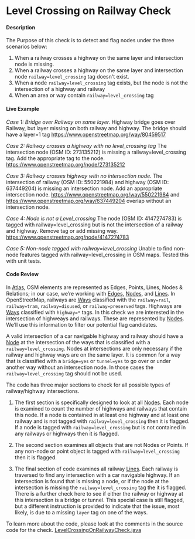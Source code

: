 # Level Crossing on Railway Check

#### Description

The Purpose of this check is to detect and flag nodes under the three scenarios below:

1. When a railway crosses a highway on the same layer and intersection node is missing.
2. When a railway crosses a highway on the same layer and intersection node `railway=level_crossing` tag doesn't exist.
3. When a node `railway=level_crossing` tag exists, but the node is not the intersection of a highway and railway
4. When an area or way contain `railway=level_crossing` tag

#### Live Example

*Case 1: Bridge over Railway on same layer.*
Highway bridge goes over Railway, but layer missing on both railway and highway. The bridge should have a layer=1 tag
https://www.openstreetmap.org/way/80459517

*Case 2: Railway crosses a highway with no level_crossing tag*
The intersection node (OSM ID: 273135212) is missing a railway=level_crossing tag. Add the appropriate tag to the node.
https://www.openstreetmap.org/node/273135212

*Case 3: Railway crosses highway with no intersection node.*
The intersection of railway (OSM ID: 550221984) and highway (OSM ID: 637449204) is missing an intersection node. Add an appropriate intersection node.
https://www.openstreetmap.org/way/550221984 and https://www.openstreetmap.org/way/637449204 overlap without an intersection node.

*Case 4: Node is not a Level_crossing*
The node (OSM ID: 4147274783) is tagged with railway=level_crossing but is not the intersection of a railway and highway. Remove tag or add missing way.
https://www.openstreetmap.org/node/4147274783

*Case 5: Non-node tagged with railway=level_crossing*
Unable to find non-node features tagged with railway=level_crossing in OSM maps. Tested this with unit tests.

#### Code Review

In [Atlas](https://github.com/osmlab/atlas), OSM elements are represented as Edges, Points, Lines,
Nodes & Relations; in our case, we’re working with
[Edges](https://github.com/osmlab/atlas/blob/dev/src/main/java/org/openstreetmap/atlas/geography/atlas/items/Edge.java),
[Nodes](https://github.com/osmlab/atlas/blob/dev/src/main/java/org/openstreetmap/atlas/geography/atlas/items/Node.java), and
[Lines](https://github.com/osmlab/atlas/blob/dev/src/main/java/org/openstreetmap/atlas/geography/atlas/items/Line.java).
In OpenStreetMap, railways are [Ways](https://wiki.openstreetmap.org/wiki/Way) classified with
the `railway=rail`, `railway=tram`, `railway=disused`, or `railway=preserved` tags. Highways are
[Ways](https://wiki.openstreetmap.org/wiki/Way) classified with `highway=*` tags. In this check we are interested in
the intersection of highweays and railways. These are represented by [Nodes](https://wiki.openstreetmap.org/wiki/Node).
We’ll use this information to filter our potential flag candidates.

A valid intersection of a car navigable highway and railway should have a [Node](https://wiki.openstreetmap.org/wiki/Node)
at the intersection of the ways that is classified with a `railway=level_crossing`. Nodes at intersections are only
necessary if the railway and highway ways are on the same layer. It is common for a way that is classified with a
`bridge=yes` or `tunnel=yes` to go over or under another way without an intersection node. In those cases the
`railway=level_crossing` tag should not be used.

The code has three major sections to check for all possible types of railway/highway intersections.

1. The first section is specifically designed to look at all [Nodes](https://wiki.openstreetmap.org/wiki/Node). Each
node is examined to count the number of highways and railways that contain this node. If a node is contained in at
least one highway and at least one railway and is not tagged with `railway=level_crossing` then it is flagged. If a
node is tagged with `railway=level_crossing` but is not contained in any railways or highways then it is flagged.

2. The second section examines all objects that are not Nodes or Points. If any non-node or point object is tagged
with `railway=level_crossing` then it is flagged.

3. The final section of code examines all railway [Lines](https://github.com/osmlab/atlas/blob/dev/src/main/java/org/openstreetmap/atlas/geography/atlas/items/Line.java).
Each railway is traversed to find any intersection with a car navigable highway. If an intersection is found that is
missing a node, or if the node at the intersection is missing the `railway=level_crossing` tag the it is flagged. There
is a further check here to see if either the railway or highway at this intersection is a bridge or tunnel. This special
case is still flagged, but a different instruction is provided to indicate that the issue, most likely, is due to a
missing `layer` tag on one of the ways.


To learn more about the code, please look at the comments in the source code for the check.
[LevelCrossingOnRailwayCheck.java](../../src/main/java/org/openstreetmap/atlas/checks/validation/intersections/LevelCrossingOnRailwayCheck.java)